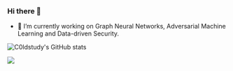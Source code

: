 ### Hi there 👋

- 🔭 I’m currently working on Graph Neural Networks, Adversarial Machine Learning and Data-driven Security.

<!--
**C0ldstudy/C0ldstudy** is a ✨ _special_ ✨ repository because its `README.md` (this file) appears on your GitHub profile.

Here are some ideas to get you started:

- 🔭 I’m currently working on ...
- 🌱 I’m currently learning ...
- 👯 I’m looking to collaborate on ...
- 🤔 I’m looking for help with ...
- 💬 Ask me about ...
- 📫 How to reach me: ...
- 😄 Pronouns: ...
- ⚡ Fun fact: ...
-->

![C0ldstudy's GitHub stats](https://github-readme-stats.vercel.app/api?username=C0ldstudy&bg_color=30,e96443,904e95&title_color=fff&text_color=fff)

![](https://komarev.com/ghpvc/?username=C0ldstudy&color=ff69b4&style=plastic)

